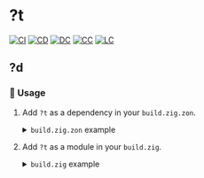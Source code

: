 # ?t

[![CI][ci-shd]][ci-url]
[![CD][cd-shd]][cd-url]
[![DC][dc-shd]][dc-url]
[![CC][cc-shd]][cc-url]
[![LC][lc-shd]][lc-url]

## ?d

### :rocket: Usage

1. Add `?t` as a dependency in your `build.zig.zon`.

    <details>

    <summary><code>build.zig.zon</code> example</summary>

    ```zig
    .dependencies = .{
        .?t = .{
            .url = "https://github.com/?h/?t/archive/<git_tag_or_commit_hash>.tar.gz",
            .hash = "<package_hash>",
        },
    },
    ```

    Set `<package_hash>` to `12200000000000000000000000000000000000000000000000000000000000000000` and build your package to find the correct value specified in a compiler error message.

    </details>

2. Add `?t` as a module in your `build.zig`.

    <details>

    <summary><code>build.zig</code> example</summary>

    ```zig
    const ?t_dep = b.dependency("?t", .{});
    const ?t_mod = ?t.module("?t");
    exe.root_module.addImport("?t", ?t_mod);
    ```

    </details>

<!-- MARKDOWN LINKS -->

[ci-shd]: https://img.shields.io/github/actions/workflow/status/?h/?t/ci.yaml?branch=main&style=for-the-badge&logo=github&label=CI&labelColor=black
[ci-url]: https://github.com/?h/?t/blob/main/.github/workflows/ci.yaml
[cd-shd]: https://img.shields.io/github/actions/workflow/status/?h/?t/cd.yaml?branch=main&style=for-the-badge&logo=github&label=CD&labelColor=black
[cd-url]: https://github.com/?h/?t/blob/main/.github/workflows/cd.yaml
[dc-shd]: https://img.shields.io/badge/click-F6A516?style=for-the-badge&logo=zig&logoColor=F6A516&label=doc&labelColor=black
[dc-url]: https://?h.github.io/?t
[cc-shd]: https://img.shields.io/codecov/c/github/?h/?t?style=for-the-badge&labelColor=black
[cc-url]: https://app.codecov.io/gh/?h/?t
[lc-shd]: https://img.shields.io/github/license/?h/?t.svg?style=for-the-badge&labelColor=black
[lc-url]: https://github.com/?h/?t/blob/main/LICENSE.md

